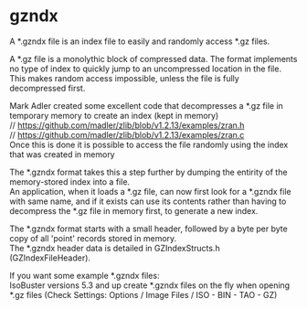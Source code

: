 # gzndx

A *.gzndx file is an index file to easily and randomly access *.gz files.

A *.gz file is a monolythic block of compressed data.  The format implements no type of index to quickly jump to an uncompressed location in the file.  This makes random access impossible, unless the file is fully decompressed first.

Mark Adler created some excellent code that decompresses a *.gz file in temporary memory to create an index (kept in memory)<br>
// https://github.com/madler/zlib/blob/v1.2.13/examples/zran.h<br>
// https://github.com/madler/zlib/blob/v1.2.13/examples/zran.c<br>
Once this is done it is possible to access the file randomly using the index that was created in memory

The *.gzndx format takes this a step further by dumping the entirity of the memory-stored index into a file.  
An application, when it loads a *.gz file, can now first look for a *.gzndx file with same name, and if it exists can use its contents rather than having to decompress the *.gz file in memory first, to generate a new index.

The *.gzndx format starts with a small header, followed by a byte per byte copy of all 'point' records stored in memory.<br>
The *.gzndx header data is detailed in GZIndexStructs.h (GZIndexFileHeader).

If you want some example *.gzndx files:<br>
IsoBuster versions 5.3 and up create *.gzndx files on the fly when opening *.gz files (Check Settings: Options / Image Files / ISO - BIN - TAO - GZ)

